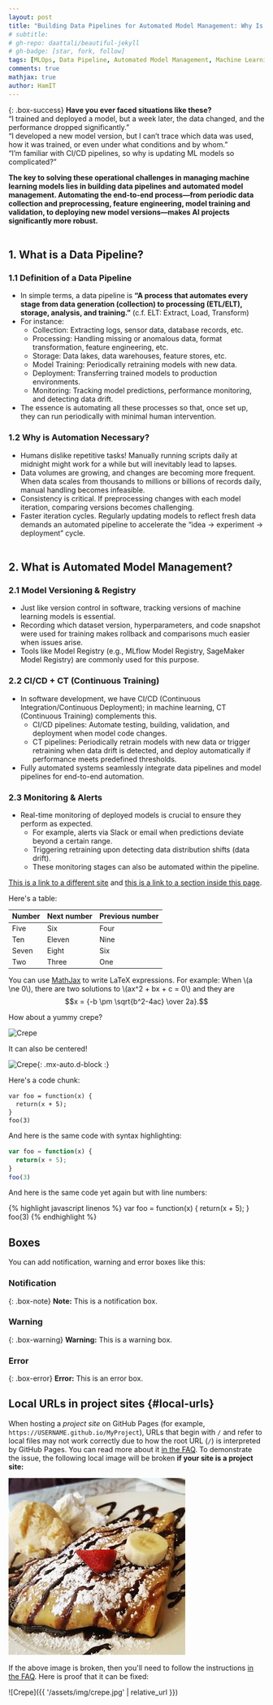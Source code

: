 ```yaml
---
layout: post
title: "Building Data Pipelines for Automated Model Management: Why Is It Necessary?"
# subtitle: 
# gh-repo: daattali/beautiful-jekyll
# gh-badge: [star, fork, follow]
tags: [MLOps, Data Pipeline, Automated Model Management, Machine Learning Operations, Continuous Training (CT), Model Registry, Feature Store, Data Automation, CI/CD Pipelines, Data Engineering, Model Monitoring, Data Drift, Cloud-Native Solutions, Explainable AI (XAI), Infrastructure as Code (IaC), Low-code/No-code ML Tools, AI Scalability, ML Workflow Automation, End-to-End AI Systems, Observability in AI]
comments: true
mathjax: true
author: HamIT
---
```



{: .box-success}
**Have you ever faced situations like these?**<br>
“I trained and deployed a model, but a week later, the data changed, and the performance dropped significantly.”<br>“I developed a new model version, but I can’t trace which data was used, how it was trained, or even under what conditions and by whom.”<br>“I’m familiar with CI/CD pipelines, so why is updating ML models so complicated?”

**The key to solving these operational challenges in managing machine learning models lies in building data pipelines and automated model management. Automating the end-to-end process—from periodic data collection and preprocessing, feature engineering, model training and validation, to deploying new model versions—makes AI projects significantly more robust.**<br><br>

## 1. What is a Data Pipeline?
### 1.1 Definition of a Data Pipeline
- In simple terms, a data pipeline is **“A process that automates every stage from data generation (collection) to processing (ETL/ELT), storage, analysis, and training.”** (c.f. ELT: Extract, Load, Transform)<br>
- For instance:
  - Collection: Extracting logs, sensor data, database records, etc.
  - Processing: Handling missing or anomalous data, format transformation, feature engineering, etc.
  - Storage: Data lakes, data warehouses, feature stores, etc.
  - Model Training: Periodically retraining models with new data.
  - Deployment: Transferring trained models to production environments.
  - Monitoring: Tracking model predictions, performance monitoring, and detecting data drift.
- The essence is automating all these processes so that, once set up, they can run periodically with minimal human intervention.<br>

### 1.2 Why is Automation Necessary?
- Humans dislike repetitive tasks! Manually running scripts daily at midnight might work for a while but will inevitably lead to lapses.
- Data volumes are growing, and changes are becoming more frequent. When data scales from thousands to millions or billions of records daily, manual handling becomes infeasible.
- Consistency is critical. If preprocessing changes with each model iteration, comparing versions becomes challenging.
- Faster iteration cycles. Regularly updating models to reflect fresh data demands an automated pipeline to accelerate the “idea → experiment → deployment” cycle.
<br><br>

## 2. What is Automated Model Management?
### 2.1 Model Versioning & Registry
- Just like version control in software, tracking versions of machine learning models is essential.
- Recording which dataset version, hyperparameters, and code snapshot were used for training makes rollback and comparisons much easier when issues arise.
- Tools like Model Registry (e.g., MLflow Model Registry, SageMaker Model Registry) are commonly used for this purpose.<br>

### 2.2 CI/CD + CT (Continuous Training)
- In software development, we have CI/CD (Continuous Integration/Continuous Deployment); in machine learning, CT (Continuous Training) complements this.
  - CI/CD pipelines: Automate testing, building, validation, and deployment when model code changes.
  - CT pipelines: Periodically retrain models with new data or trigger retraining when data drift is detected, and deploy automatically if performance meets predefined thresholds.
- Fully automated systems seamlessly integrate data pipelines and model pipelines for end-to-end automation.<br>

### 2.3 Monitoring & Alerts
- Real-time monitoring of deployed models is crucial to ensure they perform as expected.
  - For example, alerts via Slack or email when predictions deviate beyond a certain range.
  - Triggering retraining upon detecting data distribution shifts (data drift).
  - These monitoring stages can also be automated within the pipeline.

[This is a link to a different site](https://deanattali.com/) and [this is a link to a section inside this page](#local-urls).

Here's a table:

| Number | Next number | Previous number |
| :------ |:--- | :--- |
| Five | Six | Four |
| Ten | Eleven | Nine |
| Seven | Eight | Six |
| Two | Three | One |

You can use [MathJax](https://www.mathjax.org/) to write LaTeX expressions. For example:
When \\(a \ne 0\\), there are two solutions to \\(ax^2 + bx + c = 0\\) and they are $$x = {-b \pm \sqrt{b^2-4ac} \over 2a}.$$

How about a yummy crepe?

![Crepe](https://beautifuljekyll.com/assets/img/crepe.jpg)

It can also be centered!

![Crepe](https://beautifuljekyll.com/assets/img/crepe.jpg){: .mx-auto.d-block :}

Here's a code chunk:

~~~
var foo = function(x) {
  return(x + 5);
}
foo(3)
~~~

And here is the same code with syntax highlighting:

```javascript
var foo = function(x) {
  return(x + 5);
}
foo(3)
```

And here is the same code yet again but with line numbers:

{% highlight javascript linenos %}
var foo = function(x) {
  return(x + 5);
}
foo(3)
{% endhighlight %}

## Boxes
You can add notification, warning and error boxes like this:

### Notification

{: .box-note}
**Note:** This is a notification box.

### Warning

{: .box-warning}
**Warning:** This is a warning box.

### Error

{: .box-error}
**Error:** This is an error box.

## Local URLs in project sites {#local-urls}

When hosting a *project site* on GitHub Pages (for example, `https://USERNAME.github.io/MyProject`), URLs that begin with `/` and refer to local files may not work correctly due to how the root URL (`/`) is interpreted by GitHub Pages. You can read more about it [in the FAQ](https://beautifuljekyll.com/faq/#links-in-project-page). To demonstrate the issue, the following local image will be broken **if your site is a project site:**

![Crepe](/assets/img/crepe.jpg)

If the above image is broken, then you'll need to follow the instructions [in the FAQ](https://beautifuljekyll.com/faq/#links-in-project-page). Here is proof that it can be fixed:

![Crepe]({{ '/assets/img/crepe.jpg' | relative_url }})
